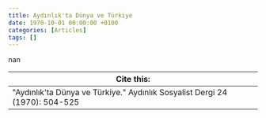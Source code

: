 ```yaml
---
title: Aydınlık'ta Dünya ve Türkiye
date: 1970-10-01 00:00:00 +0100
categories: [Articles]
tags: []
---
```


nan

| Cite this:   |
|--------|
| "Aydınlık'ta Dünya ve Türkiye." Aydınlık Sosyalist Dergi 24 (1970): 504-525 

